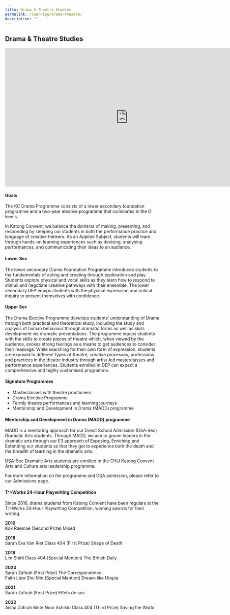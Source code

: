 ```yaml
---
title: Drama & Theatre Studies
permalink: /learning/drama-theatre/
description: ""
---
```

## Drama &amp; Theatre Studies

<iframe allowfullscreen="true" height="450" width="800" frameborder="0" src="https://docs.google.com/presentation/d/e/2PACX-1vQTtvv--xC3GJrOU2NuPwOg13uRPlgG6ZE4Swd_mTOXJw-MZsLAhCMf799ayT-5jZ0ehmTM8aZLi1oa/embed?start=false&amp;loop=false&amp;delayms=3000"></iframe>

#### Goals

The KC Drama Programme consists of a lower secondary foundation programme and a two-year elective programme that culminates in the O levels.

In Katong Convent, we balance the domains of making, presenting, and responding by steeping our students in both the performance practice and language of creative thinkers. As an Applied Subject, students will learn through hands-on learning experiences such as devising, analysing performances, and communicating their ideas to an audience.

#### Lower Sec

The lower secondary Drama Foundation Programme introduces students to the fundamentals of acting and creating through exploration and play. Students explore physical and vocal skills as they learn how to respond to stimuli and negotiate creative pathways with their ensemble. The lower secondary DFP equips students with the physical expression and critical inquiry to present themselves with confidence.

#### Upper Sec

The Drama Elective Programme develops students’ understanding of Drama through both practical and theoretical study, including the study and analysis of human behaviour through dramatic forms as well as skills development via dramatic presentations. The programme equips students with the skills to create pieces of theatre which, when viewed by the audience, evokes strong feelings as a means to get audiences to consider their message. While searching for their own form of expression, students are exposed to different types of theatre, creative processes, professions and practices in the theatre industry through artist-led masterclasses and performance experiences. Students enrolled in DEP can expect a comprehensive and highly customised programme.

#### Signature Programmes

*   Masterclasses with theatre practioners
*   Drama Elective Programme
*   Termly theatre performances and learning journeys
*   Mentorship and Development in Drama (MADD) programme

#### Mentorship and Development in Drama (MADD) programme

MADD is a mentoring approach for our Direct School Admission (DSA-Sec) Dramatic Arts students. Through MADD, we aim to groom leaders in the dramatic arts through our E3 approach of Exposing, Enriching and Extending our students so that they get to experience both the depth and the breadth of learning in the dramatic arts.

DSA-Sec Dramatic Arts students are enrolled in the CHIJ Katong Convent Arts and Culture arts leadership programme.

For more information on the programme and DSA admission, please refer to our Admissions page.

#### T:>Works 24-Hour Playwriting Competition

Since 2016, drama students from Katong Convent have been regulars at the T:>Works 24-Hour Playwriting Competition, winning awards for their writing.

**2016**<br>
Kok Raemae (Second Prize) Mixed

**2018**<br>
Sarah Eva Van Riet Class 404 (First Prize) Shape of Death

**2019**<br>
Lim Shirli Class 404 (Special Mention) The British Daily

**2020**<br>
Sarah Zafirah (First Prize) The Correspondence<br>
Faith Liew Shu Min (Special Mention) Dream-like Utopia

**2021**<br>
Sarah Zafirah (First Prize) Effets de soir

**2022**<br>
Aisha Zafirah Binte Noor Ashikin Class 404 (Third Prize) Saving the World